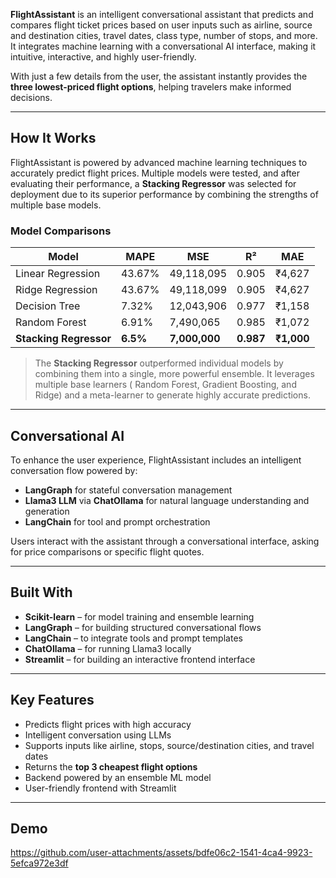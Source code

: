 **FlightAssistant** is an intelligent conversational assistant that predicts and compares flight ticket prices based on user inputs such as airline, source and destination cities, travel dates, class type, number of stops, and more. It integrates machine learning with a conversational AI interface, making it intuitive, interactive, and highly user-friendly.

With just a few details from the user, the assistant instantly provides the **three lowest-priced flight options**, helping travelers make informed decisions.

---

## How It Works

FlightAssistant is powered by advanced machine learning techniques to accurately predict flight prices. Multiple models were tested, and after evaluating their performance, a **Stacking Regressor** was selected for deployment due to its superior performance by combining the strengths of multiple base models.

### Model Comparisons

| Model                  | MAPE       | MSE             | R²          | MAE          |
| ---------------------- | ---------- | --------------- | ----------- | ------------ |
| Linear Regression      | 43.67%     | 49,118,095      | 0.905       | ₹4,627       |
| Ridge Regression       | 43.67%     | 49,118,099      | 0.905       | ₹4,627       |
| Decision Tree          | 7.32%      | 12,043,906      | 0.977       | ₹1,158       |
| Random Forest          | 6.91%      | 7,490,065       | 0.985       | ₹1,072       |
| **Stacking Regressor** | **6.5%**   | **7,000,000**   | **0.987**   | **₹1,000**   |

> The **Stacking Regressor** outperformed individual models by combining them into a single, more powerful ensemble. It leverages multiple base learners ( Random Forest, Gradient Boosting, and Ridge) and a meta-learner to generate highly accurate predictions.

---

## Conversational AI

To enhance the user experience, FlightAssistant includes an intelligent conversation flow powered by:

* **LangGraph** for stateful conversation management
* **Llama3 LLM** via **ChatOllama** for natural language understanding and generation
* **LangChain** for tool and prompt orchestration

Users interact with the assistant through a conversational interface, asking for price comparisons or specific flight quotes.

---

##  Built With

* **Scikit-learn** – for model training and ensemble learning
* **LangGraph** – for building structured conversational flows
* **LangChain** – to integrate tools and prompt templates
* **ChatOllama** – for running Llama3 locally
* **Streamlit** – for building an interactive frontend interface

---

## Key Features

* Predicts flight prices with high accuracy
* Intelligent conversation using LLMs
* Supports inputs like airline, stops, source/destination cities, and travel dates
* Returns the **top 3 cheapest flight options**
* Backend powered by an ensemble ML model
* User-friendly frontend with Streamlit

---

##  Demo

https://github.com/user-attachments/assets/bdfe06c2-1541-4ca4-9923-5efca972e3df

